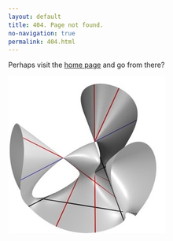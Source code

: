 ```yaml
---
layout: default
title: 404. Page not found.
no-navigation: true
permalink: 404.html
---
```


Perhaps visit the [home page](/) and go from there?

![Cubic with 27 lines](/cubic.jpg?style=centerme)




